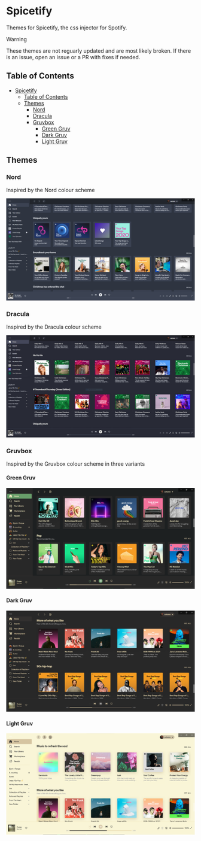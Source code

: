 # Spicetify

Themes for Spicetify, the css injector for Spotify.

>[!WARNING]
>These themes are not reguarly updated and are most likely broken. If there is an issue, open an issue or a PR with fixes if needed.

## Table of Contents

- [Spicetify](#spicetify)
  - [Table of Contents](#table-of-contents)
  - [Themes](#themes)
    - [Nord](#nord)
    - [Dracula](#dracula)
    - [Gruvbox](#gruvbox)
      - [Green Gruv](#green-gruv)
      - [Dark Gruv](#dark-gruv)
      - [Light Gruv](#light-gruv)

## Themes

### Nord

Inspired by the Nord colour scheme

![Nord](https://github.com/fluteds/css/blob/master/spicetify/screenshots/nord.png)

### Dracula

Inspired by the Dracula colour scheme

![Dracula](https://github.com/fluteds/css/blob/master/spicetify/screenshots/dracula.png)

### Gruvbox

Inspired by the Gruvbox colour scheme in three variants

#### Green Gruv

![Green Gruv](https://github.com/fluteds/css/blob/master/spicetify/screenshots/green-gruv.png)

#### Dark Gruv

![Dark Gruv](https://github.com/fluteds/css/blob/master/spicetify/screenshots/dark-gruv.png)

#### Light Gruv

![Light Gruv](https://github.com/fluteds/css/blob/master/spicetify/screenshots/light-gruv.png)